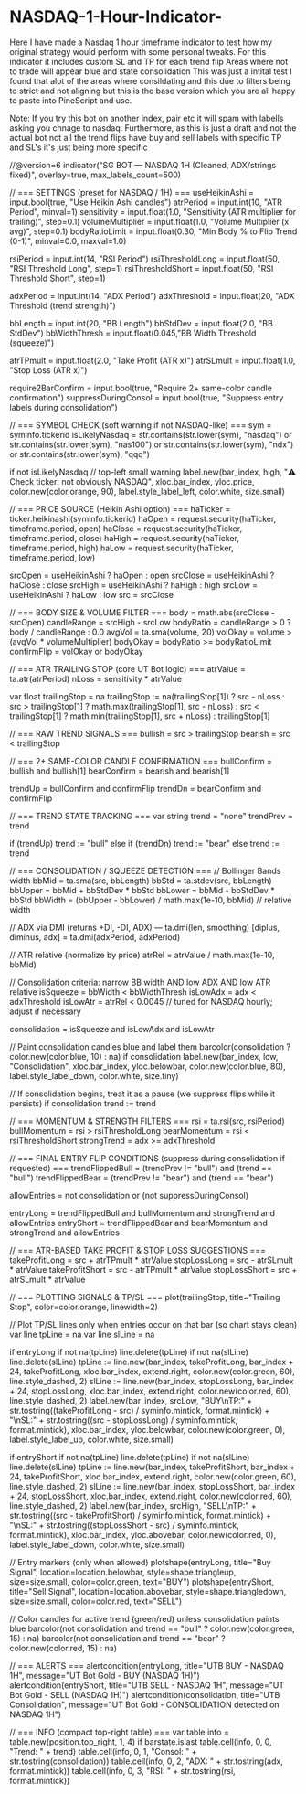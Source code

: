 # NASDAQ-1-Hour-Indicator-
Here I have made a Nasdaq 1 hour timeframe indicator to test how my original strategy would perform with some personal tweaks. 
For this indicator it includes custom SL and TP for each trend flip 
Areas where not to trade will appear blue and state consolidation 
This was just a intital test I found that alot of the areas where consildating and this due to filters being to strict and not aligning but this is the base version which you are all happy to paste into PineScript and use.

Note: If you try this bot on another index, pair etc it will spam with labells asking you chnage to nasdaq. Furthermore, as this is just a draft and not the actual bot not all the trend flips have buy and sell labels with specific TP and SL's it's just being more specific

//@version=6
indicator("SG BOT — NASDAQ 1H (Cleaned, ADX/strings fixed)", overlay=true, max_labels_count=500)

// === SETTINGS (preset for NASDAQ / 1H) ===
useHeikinAshi       = input.bool(true,  "Use Heikin Ashi candles")
atrPeriod           = input.int(10,     "ATR Period", minval=1)
sensitivity         = input.float(1.0,  "Sensitivity (ATR multiplier for trailing)", step=0.1)
volumeMultiplier    = input.float(1.0,  "Volume Multiplier (x avg)", step=0.1)
bodyRatioLimit      = input.float(0.30, "Min Body % to Flip Trend (0-1)", minval=0.0, maxval=1.0)

rsiPeriod           = input.int(14,     "RSI Period")
rsiThresholdLong    = input.float(50,   "RSI Threshold Long", step=1)
rsiThresholdShort   = input.float(50,   "RSI Threshold Short", step=1)

adxPeriod           = input.int(14,     "ADX Period")
adxThreshold        = input.float(20,   "ADX Threshold (trend strength)")

bbLength            = input.int(20,     "BB Length")
bbStdDev            = input.float(2.0,  "BB StdDev")
bbWidthThresh       = input.float(0.045,"BB Width Threshold (squeeze)")

atrTPmult           = input.float(2.0,  "Take Profit (ATR x)")
atrSLmult           = input.float(1.0,  "Stop Loss (ATR x)")

require2BarConfirm  = input.bool(true,  "Require 2+ same-color candle confirmation")
suppressDuringConsol = input.bool(true, "Suppress entry labels during consolidation")

// === SYMBOL CHECK (soft warning if not NASDAQ-like) ===
sym = syminfo.tickerid
isLikelyNasdaq = str.contains(str.lower(sym), "nasdaq") or str.contains(str.lower(sym), "nas100") or str.contains(str.lower(sym), "ndx") or str.contains(str.lower(sym), "qqq")

if not isLikelyNasdaq
    // top-left small warning
    label.new(bar_index, high, "⚠️ Check ticker: not obviously NASDAQ", xloc.bar_index, yloc.price, color.new(color.orange, 90), label.style_label_left, color.white, size.small)

// === PRICE SOURCE (Heikin Ashi option) ===
haTicker = ticker.heikinashi(syminfo.tickerid)
haOpen   = request.security(haTicker, timeframe.period, open)
haClose  = request.security(haTicker, timeframe.period, close)
haHigh   = request.security(haTicker, timeframe.period, high)
haLow    = request.security(haTicker, timeframe.period, low)

srcOpen  = useHeikinAshi ? haOpen  : open
srcClose = useHeikinAshi ? haClose : close
srcHigh  = useHeikinAshi ? haHigh  : high
srcLow   = useHeikinAshi ? haLow   : low
src      = srcClose

// === BODY SIZE & VOLUME FILTER ===
body        = math.abs(srcClose - srcOpen)
candleRange = srcHigh - srcLow
bodyRatio   = candleRange > 0 ? body / candleRange : 0.0
avgVol      = ta.sma(volume, 20)
volOkay     = volume > (avgVol * volumeMultiplier)
bodyOkay    = bodyRatio >= bodyRatioLimit
confirmFlip = volOkay or bodyOkay

// === ATR TRAILING STOP (core UT Bot logic) ===
atrValue = ta.atr(atrPeriod)
nLoss    = sensitivity * atrValue

var float trailingStop = na
trailingStop := na(trailingStop[1]) ? src - nLoss :
     src > trailingStop[1] ? math.max(trailingStop[1], src - nLoss) :
     src < trailingStop[1] ? math.min(trailingStop[1], src + nLoss) :
     trailingStop[1]

// === RAW TREND SIGNALS ===
bullish = src > trailingStop
bearish = src < trailingStop

// === 2+ SAME-COLOR CANDLE CONFIRMATION ===
bullConfirm = bullish and bullish[1]
bearConfirm = bearish and bearish[1]

trendUp = bullConfirm and confirmFlip
trendDn = bearConfirm and confirmFlip

// === TREND STATE TRACKING ===
var string trend = "none"
trendPrev = trend

if (trendUp)
    trend := "bull"
else if (trendDn)
    trend := "bear"
else
    trend := trend

// === CONSOLIDATION / SQUEEZE DETECTION ===
// Bollinger Bands width
bbMid = ta.sma(src, bbLength)
bbStd = ta.stdev(src, bbLength)
bbUpper = bbMid + bbStdDev * bbStd
bbLower = bbMid - bbStdDev * bbStd
bbWidth = (bbUpper - bbLower) / math.max(1e-10, bbMid)  // relative width

// ADX via DMI (returns +DI, -DI, ADX) — ta.dmi(len, smoothing)
[diplus, diminus, adx] = ta.dmi(adxPeriod, adxPeriod)

// ATR relative (normalize by price)
atrRel = atrValue / math.max(1e-10, bbMid)

// Consolidation criteria: narrow BB width AND low ADX AND low ATR relative
isSqueeze = bbWidth < bbWidthThresh
isLowAdx  = adx < adxThreshold
isLowAtr  = atrRel < 0.0045  // tuned for NASDAQ hourly; adjust if necessary

consolidation = isSqueeze and isLowAdx and isLowAtr

// Paint consolidation candles blue and label them
barcolor(consolidation ? color.new(color.blue, 10) : na)
if consolidation
    label.new(bar_index, low, "Consolidation", xloc.bar_index, yloc.belowbar, color.new(color.blue, 80), label.style_label_down, color.white, size.tiny)

// If consolidation begins, treat it as a pause (we suppress flips while it persists)
if consolidation
    trend := trend

// === MOMENTUM & STRENGTH FILTERS ===
rsi = ta.rsi(src, rsiPeriod)
bullMomentum = rsi > rsiThresholdLong
bearMomentum = rsi < rsiThresholdShort
strongTrend = adx >= adxThreshold

// === FINAL ENTRY FLIP CONDITIONS (suppress during consolidation if requested) ===
trendFlippedBull = (trendPrev != "bull") and (trend == "bull")
trendFlippedBear = (trendPrev != "bear") and (trend == "bear")

allowEntries = not consolidation or (not suppressDuringConsol)

entryLong = trendFlippedBull and bullMomentum and strongTrend and allowEntries
entryShort = trendFlippedBear and bearMomentum and strongTrend and allowEntries

// === ATR-BASED TAKE PROFIT & STOP LOSS SUGGESTIONS ===
takeProfitLong  = src + atrTPmult * atrValue
stopLossLong    = src - atrSLmult * atrValue
takeProfitShort = src - atrTPmult * atrValue
stopLossShort   = src + atrSLmult * atrValue

// === PLOTTING SIGNALS & TP/SL ===
plot(trailingStop, title="Trailing Stop", color=color.orange, linewidth=2)

// Plot TP/SL lines only when entries occur on that bar (so chart stays clean)
var line tpLine = na
var line slLine = na

if entryLong
    if not na(tpLine)
        line.delete(tpLine)
    if not na(slLine)
        line.delete(slLine)
    tpLine := line.new(bar_index, takeProfitLong, bar_index + 24, takeProfitLong, xloc.bar_index, extend.right, color.new(color.green, 60), line.style_dashed, 2)
    slLine := line.new(bar_index, stopLossLong,   bar_index + 24, stopLossLong,   xloc.bar_index, extend.right, color.new(color.red,   60), line.style_dashed, 2)
    label.new(bar_index, srcLow, "BUY\nTP:" + str.tostring((takeProfitLong - src) / syminfo.mintick, format.mintick) + "\nSL:" + str.tostring((src - stopLossLong) / syminfo.mintick, format.mintick),
      xloc.bar_index, yloc.belowbar, color.new(color.green, 0), label.style_label_up, color.white, size.small)

if entryShort
    if not na(tpLine)
        line.delete(tpLine)
    if not na(slLine)
        line.delete(slLine)
    tpLine := line.new(bar_index, takeProfitShort, bar_index + 24, takeProfitShort, xloc.bar_index, extend.right, color.new(color.green, 60), line.style_dashed, 2)
    slLine := line.new(bar_index, stopLossShort,  bar_index + 24, stopLossShort,  xloc.bar_index, extend.right, color.new(color.red,   60), line.style_dashed, 2)
    label.new(bar_index, srcHigh, "SELL\nTP:" + str.tostring((src - takeProfitShort) / syminfo.mintick, format.mintick) + "\nSL:" + str.tostring((stopLossShort - src) / syminfo.mintick, format.mintick),
      xloc.bar_index, yloc.abovebar, color.new(color.red, 0), label.style_label_down, color.white, size.small)

// Entry markers (only when allowed)
plotshape(entryLong, title="Buy Signal", location=location.belowbar, style=shape.triangleup, size=size.small, color=color.green, text="BUY")
plotshape(entryShort, title="Sell Signal", location=location.abovebar, style=shape.triangledown, size=size.small, color=color.red, text="SELL")

// Color candles for active trend (green/red) unless consolidation paints blue
barcolor(not consolidation and trend == "bull" ? color.new(color.green, 15) : na)
barcolor(not consolidation and trend == "bear" ? color.new(color.red, 15) : na)

// === ALERTS ===
alertcondition(entryLong,  title="UTB BUY - NASDAQ 1H", message="UT Bot Gold - BUY (NASDAQ 1H)")
alertcondition(entryShort, title="UTB SELL - NASDAQ 1H", message="UT Bot Gold - SELL (NASDAQ 1H)")
alertcondition(consolidation, title="UTB Consolidation", message="UT Bot Gold - CONSOLIDATION detected on NASDAQ 1H")

// === INFO (compact top-right table) ===
var table info = table.new(position.top_right, 1, 4)
if barstate.islast
    table.cell(info, 0, 0, "Trend: " + trend)
    table.cell(info, 0, 1, "Consol: " + str.tostring(consolidation))
    table.cell(info, 0, 2, "ADX: " + str.tostring(adx, format.mintick))
    table.cell(info, 0, 3, "RSI: " + str.tostring(rsi, format.mintick))
